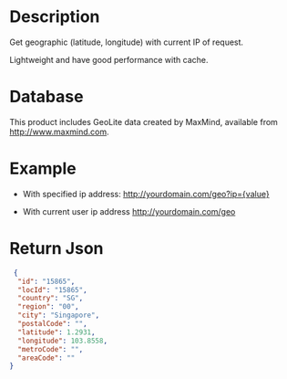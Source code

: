 # Description
Get geographic (latitude, longitude) with current IP of request.

Lightweight and have good performance with cache.

# Database
This product includes GeoLite data created by MaxMind, available from 
<a href="http://www.maxmind.com">http://www.maxmind.com</a>.

# Example
- With specified ip address:
http://yourdomain.com/geo?ip={value}

- With current user ip address
http://yourdomain.com/geo

# Return Json
```json
 {
  "id": "15865",
  "locId": "15865",
  "country": "SG",
  "region": "00",
  "city": "Singapore",
  "postalCode": "",
  "latitude": 1.2931,
  "longitude": 103.8558,
  "metroCode": "",
  "areaCode": ""
}
```
